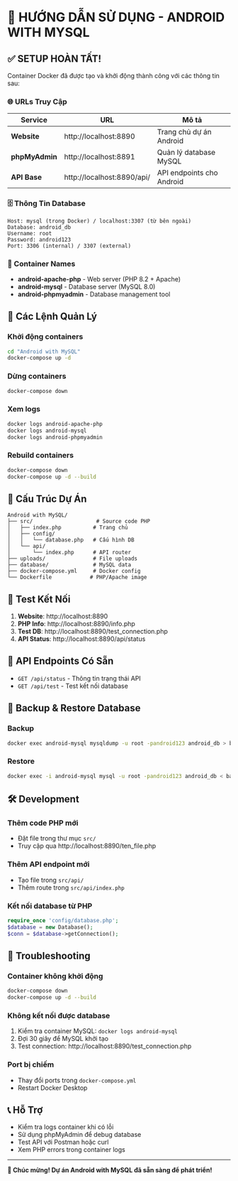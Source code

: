 # 🚀 HƯỚNG DẪN SỬ DỤNG - ANDROID WITH MYSQL

## ✅ SETUP HOÀN TẤT!

Container Docker đã được tạo và khởi động thành công với các thông tin sau:

### 🌐 URLs Truy Cập

| Service | URL | Mô tả |
|---------|-----|-------|
| **Website** | http://localhost:8890 | Trang chủ dự án Android |
| **phpMyAdmin** | http://localhost:8891 | Quản lý database MySQL |
| **API Base** | http://localhost:8890/api/ | API endpoints cho Android |

### 🗄️ Thông Tin Database

```
Host: mysql (trong Docker) / localhost:3307 (từ bên ngoài)
Database: android_db
Username: root
Password: android123
Port: 3306 (internal) / 3307 (external)
```

### 📱 Container Names

- **android-apache-php** - Web server (PHP 8.2 + Apache)
- **android-mysql** - Database server (MySQL 8.0)
- **android-phpmyadmin** - Database management tool

## 🔧 Các Lệnh Quản Lý

### Khởi động containers
```bash
cd "Android with MySQL"
docker-compose up -d
```

### Dừng containers
```bash
docker-compose down
```

### Xem logs
```bash
docker logs android-apache-php
docker logs android-mysql
docker logs android-phpmyadmin
```

### Rebuild containers
```bash
docker-compose down
docker-compose up -d --build
```

## 📁 Cấu Trúc Dự Án

```
Android with MySQL/
├── src/                    # Source code PHP
│   ├── index.php          # Trang chủ
│   ├── config/
│   │   └── database.php   # Cấu hình DB
│   └── api/
│       └── index.php      # API router
├── uploads/               # File uploads
├── database/              # MySQL data
├── docker-compose.yml     # Docker config
└── Dockerfile            # PHP/Apache image
```

## 🧪 Test Kết Nối

1. **Website**: http://localhost:8890
2. **PHP Info**: http://localhost:8890/info.php
3. **Test DB**: http://localhost:8890/test_connection.php
4. **API Status**: http://localhost:8890/api/status

## 📡 API Endpoints Có Sẵn

- `GET /api/status` - Thông tin trạng thái API
- `GET /api/test` - Test kết nối database

## 🔄 Backup & Restore Database

### Backup
```bash
docker exec android-mysql mysqldump -u root -pandroid123 android_db > backup.sql
```

### Restore
```bash
docker exec -i android-mysql mysql -u root -pandroid123 android_db < backup.sql
```

## 🛠️ Development

### Thêm code PHP mới
- Đặt file trong thư mục `src/`
- Truy cập qua http://localhost:8890/ten_file.php

### Thêm API endpoint mới
- Tạo file trong `src/api/`
- Thêm route trong `src/api/index.php`

### Kết nối database từ PHP
```php
require_once 'config/database.php';
$database = new Database();
$conn = $database->getConnection();
```

## 🚨 Troubleshooting

### Container không khởi động
```bash
docker-compose down
docker-compose up -d --build
```

### Không kết nối được database
1. Kiểm tra container MySQL: `docker logs android-mysql`
2. Đợi 30 giây để MySQL khởi tạo
3. Test connection: http://localhost:8890/test_connection.php

### Port bị chiếm
- Thay đổi ports trong `docker-compose.yml`
- Restart Docker Desktop

## 📞 Hỗ Trợ

- Kiểm tra logs container khi có lỗi
- Sử dụng phpMyAdmin để debug database
- Test API với Postman hoặc curl
- Xem PHP errors trong container logs

---

**🎉 Chúc mừng! Dự án Android with MySQL đã sẵn sàng để phát triển!**
